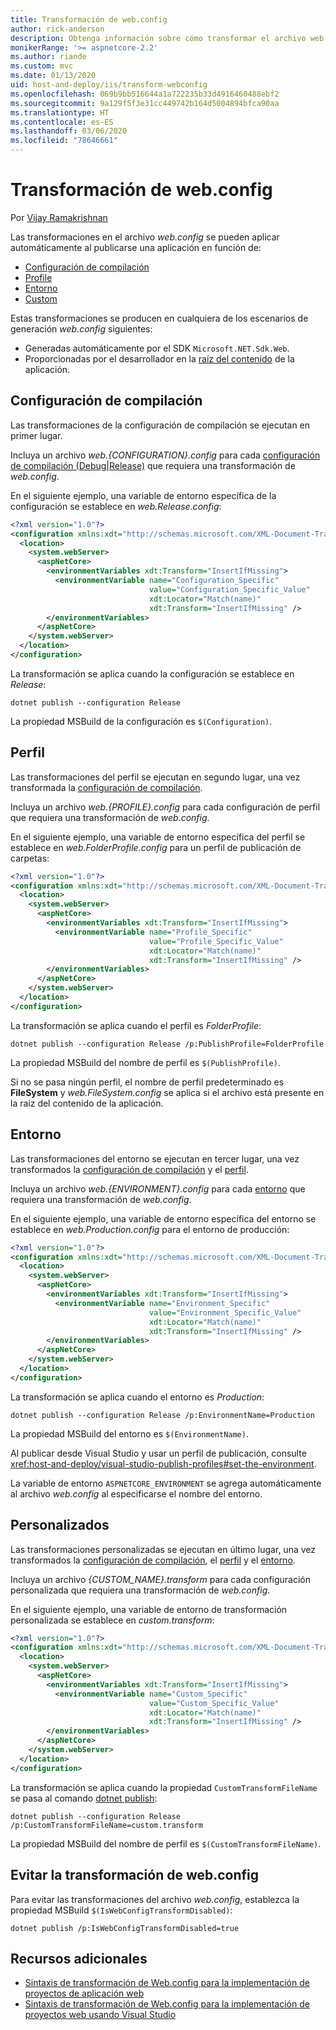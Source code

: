 ```yaml
---
title: Transformación de web.config
author: rick-anderson
description: Obtenga información sobre cómo transformar el archivo web.config al publicar una aplicación ASP.NET Core.
monikerRange: '>= aspnetcore-2.2'
ms.author: riande
ms.custom: mvc
ms.date: 01/13/2020
uid: host-and-deploy/iis/transform-webconfig
ms.openlocfilehash: 069b9bb516644a1a722235b33d4916460488ebf2
ms.sourcegitcommit: 9a129f5f3e31cc449742b164d5004894bfca90aa
ms.translationtype: HT
ms.contentlocale: es-ES
ms.lasthandoff: 03/06/2020
ms.locfileid: "78646661"
---
```

# <a name="transform-webconfig"></a>Transformación de web.config

Por [Vijay Ramakrishnan](https://github.com/vijayrkn)

Las transformaciones en el archivo *web.config* se pueden aplicar automáticamente al publicarse una aplicación en función de:

* [Configuración de compilación](#build-configuration)
* [Profile](#profile)
* [Entorno](#environment)
* [Custom](#custom)

Estas transformaciones se producen en cualquiera de los escenarios de generación *web.config* siguientes:

* Generadas automáticamente por el SDK `Microsoft.NET.Sdk.Web`.
* Proporcionadas por el desarrollador en la [raíz del contenido](xref:fundamentals/index#content-root) de la aplicación.

## <a name="build-configuration"></a>Configuración de compilación

Las transformaciones de la configuración de compilación se ejecutan en primer lugar.

Incluya un archivo *web.{CONFIGURATION}.config* para cada [configuración de compilación (Debug|Release)](/dotnet/core/tools/dotnet-publish#options) que requiera una transformación de *web.config*.

En el siguiente ejemplo, una variable de entorno específica de la configuración se establece en *web.Release.config*:

```xml
<?xml version="1.0"?>
<configuration xmlns:xdt="http://schemas.microsoft.com/XML-Document-Transform">
  <location>
    <system.webServer>
      <aspNetCore>
        <environmentVariables xdt:Transform="InsertIfMissing">
          <environmentVariable name="Configuration_Specific" 
                               value="Configuration_Specific_Value" 
                               xdt:Locator="Match(name)" 
                               xdt:Transform="InsertIfMissing" />
        </environmentVariables>
      </aspNetCore>
    </system.webServer>
  </location>
</configuration>
```

La transformación se aplica cuando la configuración se establece en *Release*:

```dotnetcli
dotnet publish --configuration Release
```

La propiedad MSBuild de la configuración es `$(Configuration)`.

## <a name="profile"></a>Perfil

Las transformaciones del perfil se ejecutan en segundo lugar, una vez transformada la [configuración de compilación](#build-configuration).

Incluya un archivo *web.{PROFILE}.config* para cada configuración de perfil que requiera una transformación de *web.config*.

En el siguiente ejemplo, una variable de entorno específica del perfil se establece en *web.FolderProfile.config* para un perfil de publicación de carpetas:

```xml
<?xml version="1.0"?>
<configuration xmlns:xdt="http://schemas.microsoft.com/XML-Document-Transform">
  <location>
    <system.webServer>
      <aspNetCore>
        <environmentVariables xdt:Transform="InsertIfMissing">
          <environmentVariable name="Profile_Specific" 
                               value="Profile_Specific_Value" 
                               xdt:Locator="Match(name)" 
                               xdt:Transform="InsertIfMissing" />
        </environmentVariables>
      </aspNetCore>
    </system.webServer>
  </location>
</configuration>
```

La transformación se aplica cuando el perfil es *FolderProfile*:

```dotnetcli
dotnet publish --configuration Release /p:PublishProfile=FolderProfile
```

La propiedad MSBuild del nombre de perfil es `$(PublishProfile)`.

Si no se pasa ningún perfil, el nombre de perfil predeterminado es **FileSystem** y *web.FileSystem.config* se aplica si el archivo está presente en la raíz del contenido de la aplicación.

## <a name="environment"></a>Entorno

Las transformaciones del entorno se ejecutan en tercer lugar, una vez transformados la [configuración de compilación](#build-configuration) y el [perfil](#profile).

Incluya un archivo *web.{ENVIRONMENT}.config* para cada [entorno](xref:fundamentals/environments) que requiera una transformación de *web.config*.

En el siguiente ejemplo, una variable de entorno específica del entorno se establece en *web.Production.config* para el entorno de producción:

```xml
<?xml version="1.0"?>
<configuration xmlns:xdt="http://schemas.microsoft.com/XML-Document-Transform">
  <location>
    <system.webServer>
      <aspNetCore>
        <environmentVariables xdt:Transform="InsertIfMissing">
          <environmentVariable name="Environment_Specific" 
                               value="Environment_Specific_Value" 
                               xdt:Locator="Match(name)" 
                               xdt:Transform="InsertIfMissing" />
        </environmentVariables>
      </aspNetCore>
    </system.webServer>
  </location>
</configuration>
```

La transformación se aplica cuando el entorno es *Production*:

```dotnetcli
dotnet publish --configuration Release /p:EnvironmentName=Production
```

La propiedad MSBuild del entorno es `$(EnvironmentName)`.

Al publicar desde Visual Studio y usar un perfil de publicación, consulte <xref:host-and-deploy/visual-studio-publish-profiles#set-the-environment>.

La variable de entorno `ASPNETCORE_ENVIRONMENT` se agrega automáticamente al archivo *web.config* al especificarse el nombre del entorno.

## <a name="custom"></a>Personalizados

Las transformaciones personalizadas se ejecutan en último lugar, una vez transformados la [configuración de compilación](#build-configuration), el [perfil](#profile) y el [entorno](#environment).

Incluya un archivo *{CUSTOM_NAME}.transform* para cada configuración personalizada que requiera una transformación de *web.config*.

En el siguiente ejemplo, una variable de entorno de transformación personalizada se establece en *custom.transform*:

```xml
<?xml version="1.0"?>
<configuration xmlns:xdt="http://schemas.microsoft.com/XML-Document-Transform">
  <location>
    <system.webServer>
      <aspNetCore>
        <environmentVariables xdt:Transform="InsertIfMissing">
          <environmentVariable name="Custom_Specific" 
                               value="Custom_Specific_Value" 
                               xdt:Locator="Match(name)" 
                               xdt:Transform="InsertIfMissing" />
        </environmentVariables>
      </aspNetCore>
    </system.webServer>
  </location>
</configuration>
```

La transformación se aplica cuando la propiedad `CustomTransformFileName` se pasa al comando [dotnet publish](/dotnet/core/tools/dotnet-publish):

```dotnetcli
dotnet publish --configuration Release /p:CustomTransformFileName=custom.transform
```

La propiedad MSBuild del nombre de perfil es `$(CustomTransformFileName)`.

## <a name="prevent-webconfig-transformation"></a>Evitar la transformación de web.config

Para evitar las transformaciones del archivo *web.config*, establezca la propiedad MSBuild `$(IsWebConfigTransformDisabled)`:

```dotnetcli
dotnet publish /p:IsWebConfigTransformDisabled=true
```

## <a name="additional-resources"></a>Recursos adicionales

* [Sintaxis de transformación de Web.config para la implementación de proyectos de aplicación web](/previous-versions/dd465326(v=vs.100))
* [Sintaxis de transformación de Web.config para la implementación de proyectos web usando Visual Studio](/previous-versions/aspnet/dd465326(v=vs.110))
